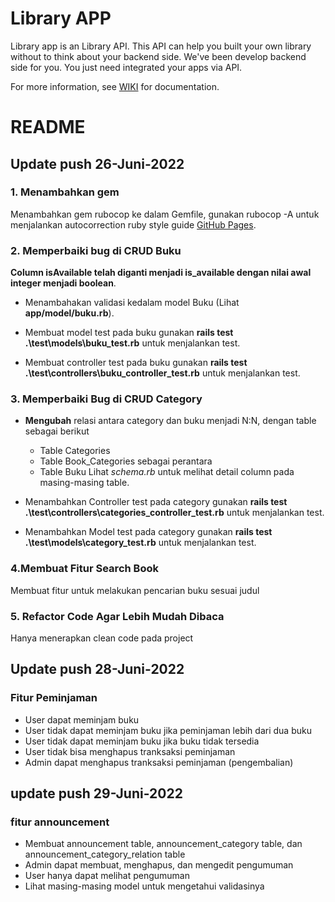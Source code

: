 # Library APP

Library app is an Library API. This API can help you built your own library without to think about your backend side. We've been develop backend side for you. You just need integrated your apps via API.

For more information, see [WIKI](https://github.com/amalkhairin/library-app/wiki#documentation-libary-app) for documentation.

# README

## Update push 26-Juni-2022

### 1. Menambahkan gem

Menambahkan gem rubocop ke dalam Gemfile, gunakan rubocop -A untuk menjalankan autocorrection ruby style guide [GitHub Pages](https://rubocop.org/).

### 2. Memperbaiki bug di CRUD Buku

**Column isAvailable telah **diganti** menjadi is_available dengan nilai awal integer menjadi boolean**.

- Menambahakan validasi kedalam model Buku (Lihat **app/model/buku.rb**).

- Membuat model test pada buku gunakan **rails test .\test\models\buku_test.rb** untuk menjalankan test.

- Membuat controller test pada buku gunakan **rails test .\test\controllers\buku_controller_test.rb** untuk menjalankan test.

### 3. Memperbaiki Bug di CRUD Category

- **Mengubah** relasi antara category dan buku menjadi N:N, dengan table sebagai berikut

  - Table Categories
  - Table Book_Categories sebagai perantara
  - Table Buku
    Lihat _schema.rb_ untuk melihat detail column pada masing-masing table.

- Menambahkan Controller test pada category gunakan **rails test .\test\controllers\categories_controller_test.rb** untuk menjalankan test.
- Menambahkan Model test pada category gunakan **rails test .\test\models\category_test.rb** untuk menjalankan test.

### 4.Membuat Fitur Search Book

Membuat fitur untuk melakukan pencarian buku sesuai judul

### 5. Refactor Code Agar Lebih Mudah Dibaca

Hanya menerapkan clean code pada project

## Update push 28-Juni-2022

### Fitur Peminjaman

- User dapat meminjam buku
- User tidak dapat meminjam buku jika peminjaman lebih dari dua buku
- User tidak dapat meminjam buku jika buku tidak tersedia
- User tidak bisa menghapus tranksaksi peminjaman
- Admin dapat menghapus tranksaksi peminjaman (pengembalian)

## update push 29-Juni-2022

### fitur announcement

- Membuat announcement table, announcement_category table, dan announcement_category_relation table
- Admin dapat membuat, menghapus, dan mengedit pengumuman
- User hanya dapat melihat pengumuman
- Lihat masing-masing model untuk mengetahui validasinya
